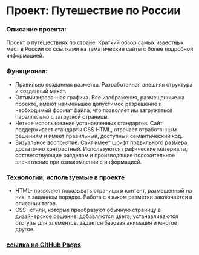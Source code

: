 # Проект: Путешествие по России
### Описание проекта:
Проект о путешествиях по стране. 
Краткий обзор самых известных мест в России со ссылками на тематические сайты с более подробной информацией. 
### Функционал:
* Правильно созданная разметка.
Разработанная внешняя структура и созданный макет.
* Оптимизированная графика.
Все изображения, размещенные на проекте, имеют наименьшее допустимое разрешение и необходимый формат файла, что позволяет им загружаться параллельно с загрузкой страницы.
* Четкое использование установленных стандартов.
Сайт поддерживает стандарты CSS HTML, отвечает отработанным решениям и имеет правильный, доступный семантический код. 
* Визуальное восприятие.
Сайт имеет шрифт правильного размера, достаточно контрастный. Используются графические материалы, соттветствующие разделам и производящие положительное впечатление при ознакомлении с информацией.
### Технологии, используемые в проекте
* HTML- позволяет показывать страницы и контент, размещенный на них, в заданном порядке. Работа с языком разметки заключается в описании тегов.
* CSS- стили, которые преобразуют обычную страницу в дизайнерское решение: добавляются цвета, устанавливаются отступы для элементов, задается базовая анимация и многое другое.
### [ссылка на GitHub Pages](https://unnca.github.io/russian-travel/)
